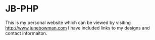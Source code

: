 # JB-PHP
This is my personal website which can be viewed by visiting http://www.junebowman.com
I have included links to my designs and contact informaiton.
